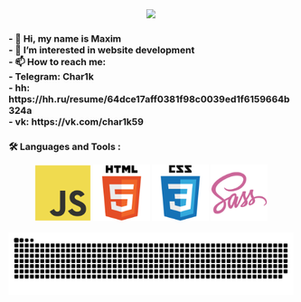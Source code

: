<div id="header" align="center">
  <img src="https://media.giphy.com/media/vzO0Vc8b2VBLi/giphy.gif" width="500"/>
</div>

<h3>
- 👋 Hi, my name is Maxim <br>
- 👀 I’m interested in website development <br>
- 📫 How to reach me: <br>
- Telegram: Char1k <br>
- hh: https://hh.ru/resume/64dce17aff0381f98c0039ed1f6159664b324a <br>
- vk: https://vk.com/char1k59 <br>
</h3>

### :hammer_and_wrench: Languages and Tools :
<div align="center">
<img src="https://github.com/devicons/devicon/blob/master/icons/javascript/javascript-original.svg" width="100"/>
<img src="https://github.com/devicons/devicon/blob/master/icons/html5/html5-original-wordmark.svg" width="100"/>
<img src="https://github.com/devicons/devicon/blob/master/icons/css3/css3-original-wordmark.svg" width="100"/>
<img src="https://github.com/devicons/devicon/blob/master/icons/sass/sass-original.svg" width="100"/>
</div>

<div align="center">
  <img src="https://komarev.com/ghpvc/?username=Char1que-github-username&style=flat-square&color=blue" alt=""/>
</div>
<div align="center">
<img src="https://raw.githubusercontent.com/Platane/snk/output/github-contribution-grid-snake.svg"/>
</div>
<!---
Char1que/Char1que is a ✨ special ✨ repository because its `README.md` (this file) appears on your GitHub profile.
You can click the Preview link to take a look at your changes.
--->
